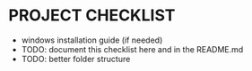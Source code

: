 # PROJECT CHECKLIST

- windows installation guide (if needed)
- TODO: document this checklist here and in the README.md
- TODO: better folder structure
